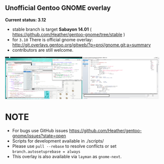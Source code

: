Unofficial Gentoo GNOME overlay
-------------------------------

**Current status: 3.12**

 - stable branch is target **Sabayon 14.01** ( https://github.com/Heather/gentoo-gnome/tree/stable )
 - for `3.10` There is official gnome overlay: http://git.overlays.gentoo.org/gitweb/?p=proj/gnome.git;a=summary
 - contributors are still welcome.

![](ss.png?raw=true)

NOTE
====

* For bugs use GitHub issues https://github.com/Heather/gentoo-gnome/issues?state=open
* Scripts for development available in ./scripts/
* Please use `pull --rebase` to resolve conflicts or set `branch.autosetuprebase = always`
* This overlay is also available via `layman` as `gnome-next`.

